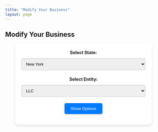 ```yaml
---
title: "Modify Your Business"
layout: page
---
```


## Modify Your Business

<div class="form-container" style="margin: 0 auto; max-width: 400px; padding: 20px; background-color: #ffffff; border-radius: 10px; box-shadow: 0 4px 8px rgba(0, 0, 0, 0.1);">
    <form id="business-form" style="display: flex; flex-direction: column; align-items: center;">
        <label for="state" style="margin-bottom: 10px; font-weight: bold;">Select State:</label>
        <select id="state" name="state" style="width: 100%; padding: 10px; margin-bottom: 20px; border: 1px solid #ced4da; border-radius: 5px; box-shadow: inset 0 1px 3px rgba(0, 0, 0, 0.1);">
            <option value="new-york">New York</option>
            <!-- Add more states as needed -->
        </select>
        <label for="entity" style="margin-bottom: 10px; font-weight: bold;">Select Entity:</label>
        <select id="entity" name="entity" style="width: 100%; padding: 10px; margin-bottom: 20px; border: 1px solid #ced4da; border-radius: 5px; box-shadow: inset 0 1px 3px rgba(0, 0, 0, 0.1);">
            <option value="llc">LLC</option>
            <option value="corporation">Corporation</option>
            <!-- Add more entities as needed -->
        </select>
        <button type="submit" style="padding: 10px 20px; background-color: #007BFF; color: white; border: none; border-radius: 5px; cursor: pointer; box-shadow: 0 2px 4px rgba(0, 0, 0, 0.2);">Show Options</button>
    </form>
</div>

<div id="pricing-cards" style="display: none;">
    <!-- Pricing cards will be dynamically inserted here based on form selection -->
</div>

<script>
    document.getElementById('business-form').addEventListener('submit', function(event) {
        event.preventDefault();
        
        const state = document.getElementById('state').value;
        const entity = document.getElementById('entity').value;
        const pricingCardsContainer = document.getElementById('pricing-cards');

        fetch(`/data/products/${state}.json`)
            .then(response => response.json())
            .then(data => {
                const pricingInfo = data[entity];
                if (pricingInfo && pricingInfo.category.includes("Modification")) {
                    pricingCardsContainer.innerHTML = `
                        <div class="pricing-card" style="padding: 20px; background-color: #fff; border-radius: 10px; box-shadow: 0 4px 8px rgba(0, 0, 0, 0.1); margin-top: 20px;">
                            <h3>${entity.toUpperCase()} Pricing</h3>
                            <p>Price: $${pricingInfo.price}</p>
                            <p>Description: ${pricingInfo.description}</p>
                        </div>
                    `;
                    pricingCardsContainer.style.display = 'block';
                } else {
                    pricingCardsContainer.innerHTML = '<p>No pricing information available for the selected entity.</p>';
                    pricingCardsContainer.style.display = 'block';
                }
            })
            .catch(error => {
                console.error('Error fetching pricing data:', error);
                pricingCardsContainer.innerHTML = '<p>Error loading pricing information. Please try again later.</p>';
                pricingCardsContainer.style.display = 'block';
            });
    });
</script>
